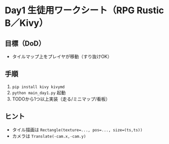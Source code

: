 # Day1 生徒用ワークシート（RPG Rustic B／Kivy）
## 目標（DoD）
- タイルマップ上をプレイヤが移動（すり抜けOK）
## 手順
1. `pip install kivy kivymd`
2. `python main_day1.py` 起動
3. TODOから1つ以上実装（走る/ミニマップ/看板）
## ヒント
- タイル描画は `Rectangle(texture=..., pos=..., size=(ts,ts))`
- カメラは `Translate(-cam.x,-cam.y)`
